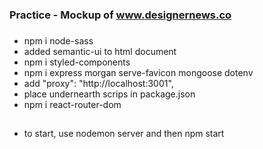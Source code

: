 ### Practice - Mockup of www.designernews.co

###
* npm i node-sass
* added semantic-ui to html document
* npm i styled-components
* npm i express morgan serve-favicon mongoose dotenv
* add "proxy": "http://localhost:3001",
* place undernearth scrips in package.json
* npm i react-router-dom

## 
* to start, use nodemon server and then npm start